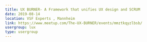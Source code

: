 ```yaml
---
title: UX BURNER- A Framework that unifies UX design and SCRUM
date: 2019-08-14
location: VSF Experts , Mannheim
link: https://www.meetup.com/The-UX-BURNER/events/mmztkqyzlbsb/
usergroup: lux
type: usergroup
---
```

